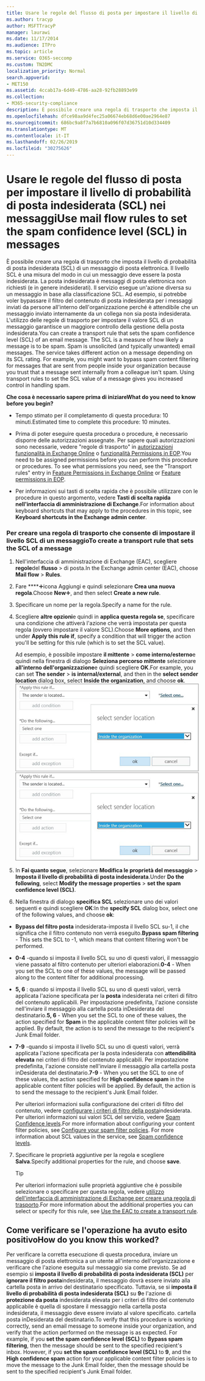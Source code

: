 ```yaml
---
title: Usare le regole del flusso di posta per impostare il livello di probabilità di posta indesiderata (SCL) nei messaggi
ms.author: tracyp
author: MSFTTracyP
manager: laurawi
ms.date: 11/17/2014
ms.audience: ITPro
ms.topic: article
ms.service: O365-seccomp
ms.custom: TN2DMC
localization_priority: Normal
search.appverid:
- MET150
ms.assetid: 4ccab17a-6d49-4786-aa28-92fb28893e99
ms.collection:
- M365-security-compliance
description: È possibile creare una regola di trasporto che imposta il livello di probabilità di posta indesiderata (SCL) di un messaggio di posta elettronica. Il livello SCL è una misura del modo in cui un messaggio deve essere la posta indesiderata. La posta indesiderata è messaggi di posta elettronica non richiesti (e in genere indesiderati). Il servizio esegue un'azione diversa su un messaggio in base alla classificazione SCL. Ad esempio, si potrebbe voler bypassare il filtro del contenuto di posta indesiderata per i messaggi inviati da persone all'interno dell'organizzazione perché è attendibile che un messaggio inviato internamente da un collega non sia posta indesiderata. L'utilizzo delle regole di trasporto per impostare il valore SCL di un messaggio garantisce un maggiore controllo della gestione della posta indesiderata.
ms.openlocfilehash: dfce98aa9d4fec25a06674eb68d6e00ae2964e87
ms.sourcegitcommit: 686bc9a8f7a7b6810a096f07d36751d10d334409
ms.translationtype: MT
ms.contentlocale: it-IT
ms.lasthandoff: 02/26/2019
ms.locfileid: "30275626"
---
```

# <a name="use-mail-flow-rules-to-set-the-spam-confidence-level-scl-in-messages"></a><span data-ttu-id="1f8e3-108">Usare le regole del flusso di posta per impostare il livello di probabilità di posta indesiderata (SCL) nei messaggi</span><span class="sxs-lookup"><span data-stu-id="1f8e3-108">Use mail flow rules to set the spam confidence level (SCL) in messages</span></span>

<span data-ttu-id="1f8e3-p102">È possibile creare una regola di trasporto che imposta il livello di probabilità di posta indesiderata (SCL) di un messaggio di posta elettronica. Il livello SCL è una misura del modo in cui un messaggio deve essere la posta indesiderata. La posta indesiderata è messaggi di posta elettronica non richiesti (e in genere indesiderati). Il servizio esegue un'azione diversa su un messaggio in base alla classificazione SCL. Ad esempio, si potrebbe voler bypassare il filtro del contenuto di posta indesiderata per i messaggi inviati da persone all'interno dell'organizzazione perché è attendibile che un messaggio inviato internamente da un collega non sia posta indesiderata. L'utilizzo delle regole di trasporto per impostare il valore SCL di un messaggio garantisce un maggiore controllo della gestione della posta indesiderata.</span><span class="sxs-lookup"><span data-stu-id="1f8e3-p102">You can create a transport rule that sets the spam confidence level (SCL) of an email message. The SCL is a measure of how likely a message is to be spam. Spam is unsolicited (and typically unwanted) email messages. The service takes different action on a message depending on its SCL rating. For example, you might want to bypass spam content filtering for messages that are sent from people inside your organization because you trust that a message sent internally from a colleague isn't spam. Using transport rules to set the SCL value of a message gives you increased control in handling spam.</span></span> 
  
 <span data-ttu-id="1f8e3-115">**Che cosa è necessario sapere prima di iniziare**</span><span class="sxs-lookup"><span data-stu-id="1f8e3-115">**What do you need to know before you begin?**</span></span>
  
- <span data-ttu-id="1f8e3-116">Tempo stimato per il completamento di questa procedura: 10 minuti.</span><span class="sxs-lookup"><span data-stu-id="1f8e3-116">Estimated time to complete this procedure: 10 minutes.</span></span>
    
- <span data-ttu-id="1f8e3-p103">Prima di poter eseguire questa procedura o procedure, è necessario disporre delle autorizzazioni assegnate. Per sapere quali autorizzazioni sono necessarie, vedere "regole di trasporto" in [autorizzazioni funzionalità in Exchange Online](http://technet.microsoft.com/library/15073ce1-0917-403b-8839-02a2ebc96e16.aspx) o [funzionalità Permissions in EOP](eop/feature-permissions-in-eop.md).</span><span class="sxs-lookup"><span data-stu-id="1f8e3-p103">You need to be assigned permissions before you can perform this procedure or procedures. To see what permissions you need, see the "Transport rules" entry in [Feature Permissions in Exchange Online](http://technet.microsoft.com/library/15073ce1-0917-403b-8839-02a2ebc96e16.aspx) or [Feature permissions in EOP](eop/feature-permissions-in-eop.md).</span></span> 
    
- <span data-ttu-id="1f8e3-119">Per informazioni sui tasti di scelta rapida che è possibile utilizzare con le procedure in questo argomento, vedere **Tasti di scelta rapida nell'interfaccia di amministrazione di Exchange**.</span><span class="sxs-lookup"><span data-stu-id="1f8e3-119">For information about keyboard shortcuts that may apply to the procedures in this topic, see **Keyboard shortcuts in the Exchange admin center**.</span></span>
    
### <a name="to-create-a-transport-rule-that-sets-the-scl-of-a-message"></a><span data-ttu-id="1f8e3-120">Per creare una regola di trasporto che consente di impostare il livello SCL di un messaggio</span><span class="sxs-lookup"><span data-stu-id="1f8e3-120">To create a transport rule that sets the SCL of a message</span></span>

1. <span data-ttu-id="1f8e3-121">Nell'interfaccia di amministrazione di Exchange (EAC), scegliere **regole**del **flusso** \> di posta.</span><span class="sxs-lookup"><span data-stu-id="1f8e3-121">In the Exchange admin center (EAC), choose **Mail flow** \> **Rules**.</span></span>
    
2. <span data-ttu-id="1f8e3-122">Fare \*\*\*\*![clic su nuova](media/ITPro-EAC-AddIcon.gif)icona Aggiungi e quindi selezionare **Crea una nuova regola**.</span><span class="sxs-lookup"><span data-stu-id="1f8e3-122">Choose **New**![Add Icon](media/ITPro-EAC-AddIcon.gif), and then select **Create a new rule**.</span></span>
    
3. <span data-ttu-id="1f8e3-123">Specificare un nome per la regola.</span><span class="sxs-lookup"><span data-stu-id="1f8e3-123">Specify a name for the rule.</span></span>
    
4. <span data-ttu-id="1f8e3-124">Scegliere **altre opzioni**e quindi in **applica questa regola se**, specificare una condizione che attiverà l'azione che verrà impostata per questa regola (ovvero impostare il valore SCL).</span><span class="sxs-lookup"><span data-stu-id="1f8e3-124">Choose **More options**, and then under **Apply this rule if**, specify a condition that will trigger the action you'll be setting for this rule (which is to set the SCL value).</span></span>
    
    <span data-ttu-id="1f8e3-125">Ad esempio, è possibile impostare **il mittente** \> **come interno/esterno**e quindi nella finestra di dialogo **Seleziona percorso mittente** selezionare **all'interno dell'organizzazione**e quindi scegliere **OK**.</span><span class="sxs-lookup"><span data-stu-id="1f8e3-125">For example, you can set **The sender** \> **is internal/external**, and then in the **select sender location** dialog box, select **Inside the organization**, and choose **ok**.</span></span><br/>
    <span data-ttu-id="1f8e3-126">![Seleziona la località del mittente](media/EOP-ETR-SetSCL-1.jpg)</span><span class="sxs-lookup"><span data-stu-id="1f8e3-126">![Select sender location](media/EOP-ETR-SetSCL-1.jpg)</span></span>
  
5. <span data-ttu-id="1f8e3-127">In **Fai quanto segue**, selezionare **Modifica le proprietà del messaggio** \> **Imposta il livello di probabilità di posta indesiderata**.</span><span class="sxs-lookup"><span data-stu-id="1f8e3-127">Under **Do the following**, select **Modify the message properties** \> **set the spam confidence level (SCL)**.</span></span>
  
6. <span data-ttu-id="1f8e3-128">Nella finestra di dialogo **specifica SCL** selezionare uno dei valori seguenti e quindi scegliere **OK**:</span><span class="sxs-lookup"><span data-stu-id="1f8e3-128">In the **specify SCL** dialog box, select one of the following values, and choose **ok**:</span></span>
    
  - <span data-ttu-id="1f8e3-129">**Bypass del filtro posta** indesiderata-imposta il livello SCL su-1, il che significa che il filtro contenuto non verrà eseguito.</span><span class="sxs-lookup"><span data-stu-id="1f8e3-129">**Bypass spam filtering** - This sets the SCL to -1, which means that content filtering won't be performed.</span></span> 
    
  - <span data-ttu-id="1f8e3-130">**0-4** -quando si imposta il livello SCL su uno di questi valori, il messaggio viene passato al filtro contenuto per ulteriori elaborazioni.</span><span class="sxs-lookup"><span data-stu-id="1f8e3-130">**0-4** - When you set the SCL to one of these values, the message will be passed along to the content filter for additional processing.</span></span> 
    
  - <span data-ttu-id="1f8e3-p104">**5, 6** : quando si imposta il livello SCL su uno di questi valori, verrà applicata l'azione specificata per la **posta** indesiderata nei criteri di filtro del contenuto applicabili. Per impostazione predefinita, l'azione consiste nell'inviare il messaggio alla cartella posta inDesiderata del destinatario.</span><span class="sxs-lookup"><span data-stu-id="1f8e3-p104">**5, 6** - When you set the SCL to one of these values, the action specified for **Spam** in the applicable content filter policies will be applied. By default, the action is to send the message to the recipient's Junk Email folder.</span></span> 
    
  - <span data-ttu-id="1f8e3-p105">**7-9** -quando si imposta il livello SCL su uno di questi valori, verrà applicata l'azione specificata per la posta indesiderata con **attendibilità elevata** nei criteri di filtro del contenuto applicabili. Per impostazione predefinita, l'azione consiste nell'inviare il messaggio alla cartella posta inDesiderata del destinatario.</span><span class="sxs-lookup"><span data-stu-id="1f8e3-p105">**7-9** - When you set the SCL to one of these values, the action specified for **High confidence spam** in the applicable content filter policies will be applied. By default, the action is to send the message to the recipient's Junk Email folder.</span></span> 
    
    <span data-ttu-id="1f8e3-p106">Per ulteriori informazioni sulla configurazione dei criteri di filtro del contenuto, vedere [configurare i criteri di filtro della posta](configure-your-spam-filter-policies.md)indesiderata. Per ulteriori informazioni sui valori SCL del servizio, vedere [Spam Confidence levels](spam-confidence-levels.md).</span><span class="sxs-lookup"><span data-stu-id="1f8e3-p106">For more information about configuring your content filter policies, see [Configure your spam filter policies](configure-your-spam-filter-policies.md). For more information about SCL values in the service, see [Spam confidence levels](spam-confidence-levels.md).</span></span>
    
7. <span data-ttu-id="1f8e3-137">Specificare le proprietà aggiuntive per la regola e scegliere **Salva**.</span><span class="sxs-lookup"><span data-stu-id="1f8e3-137">Specify additional properties for the rule, and choose **save**.</span></span>
    
    > [!TIP]
    > <span data-ttu-id="1f8e3-138">Per ulteriori informazioni sulle proprietà aggiuntive che è possibile selezionare o specificare per questa regola, vedere [utilizzo dell'interfaccia di amministrazione di Exchange per creare una regola di trasporto](http://technet.microsoft.com/library/e7a81372-b6d7-4d1f-bc9e-a845a7facac2.aspx#CreateEAC).</span><span class="sxs-lookup"><span data-stu-id="1f8e3-138">For more information about the additional properties you can select or specify for this rule, see [Use the EAC to create a transport rule](http://technet.microsoft.com/library/e7a81372-b6d7-4d1f-bc9e-a845a7facac2.aspx#CreateEAC).</span></span> 
  
## <a name="how-do-you-know-this-worked"></a><span data-ttu-id="1f8e3-139">Come verificare se l'operazione ha avuto esito positivo</span><span class="sxs-lookup"><span data-stu-id="1f8e3-139">How do you know this worked?</span></span>

<span data-ttu-id="1f8e3-p107">Per verificare la corretta esecuzione di questa procedura, inviare un messaggio di posta elettronica a un utente all'interno dell'organizzazione e verificare che l'azione eseguita sul messaggio sia come previsto. Se ad esempio si **imposta il livello di probabilità di posta indesiderata (SCL)** per **ignorare il filtro posta**indesiderata, il messaggio dovrà essere inviato alla cartella posta in arrivo del destinatario specificato. Tuttavia, se si **imposta il livello di probabilità di posta indesiderata (SCL)** su **9**e l'azione di **protezione da posta** indesiderata elevata per i criteri di filtro del contenuto applicabile è quella di spostare il messaggio nella cartella posta indesiderata, il messaggio deve essere inviato al valore specificato. cartella posta inDesiderata del destinatario.</span><span class="sxs-lookup"><span data-stu-id="1f8e3-p107">To verify that this procedure is working correctly, send an email message to someone inside your organization, and verify that the action performed on the message is as expected. For example, if you **set the spam confidence level (SCL)** to **Bypass spam filtering**, then the message should be sent to the specified recipient's inbox. However, if you **set the spam confidence level (SCL)** to **9**, and the **High confidence spam** action for your applicable content filter policies is to move the message to the Junk Email folder, then the message should be sent to the specified recipient's Junk Email folder.</span></span> 
  

